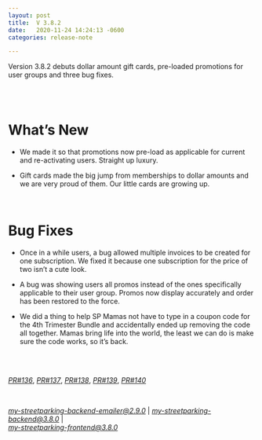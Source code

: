 ```yaml
---
layout: post
title:  V 3.8.2
date:   2020-11-24 14:24:13 -0600
categories: release-note

---
```

Version 3.8.2 debuts dollar amount gift cards, pre-loaded promotions for user groups and three bug fixes. 

<br/><br/>


# What’s New
- We made it so that promotions now pre-load as applicable for current and re-activating users. Straight up luxury.

- Gift cards made the big jump from memberships to dollar amounts and we are very proud of them. Our little cards are growing up. 

<br/>

# Bug Fixes
- Once in a while users, a bug allowed multiple invoices to be created for one subscription. We fixed it because one subscription for the price of two isn’t a cute look. 

- A bug was showing users all promos instead of the ones specifically applicable to their user group. Promos now display accurately and order has been restored to the force. 

- We did a thing to help SP Mamas not have to type in a coupon code for the 4th Trimester Bundle and accidentally ended up removing the code all together. Mamas bring life into the world, the least we can do is make sure the code works, so it’s back. 


<br/>
  

<br/>


*[PR#136](https://github.com/streetparking/my-streetparking/pull/136)*, *[PR#137](https://github.com/streetparking/my-streetparking/pull/137)*, *[PR#138](https://github.com/streetparking/my-streetparking/pull/138)*, *[PR#139](https://github.com/streetparking/my-streetparking/pull/139)*, *[PR#140](https://github.com/streetparking/my-streetparking/pull/140)*
  

<br/>

*[my-streetparking-backend-emailer@2.9.0](https://github.com/streetparking/my-streetparking/blob/development/packages/my-streetparking-backend-emailer/CHANGELOG.md)* \| *[my-streetparking-backend@3.8.0](https://github.com/streetparking/my-streetparking/blob/development/packages/my-streetparking-backend/CHANGELOG.md)* \| <br> *[my-streetparking-frontend@3.8.0](https://github.com/streetparking/my-streetparking/blob/development/packages/my-streetparking-frontend/CHANGELOG.md)* 



 
 
 